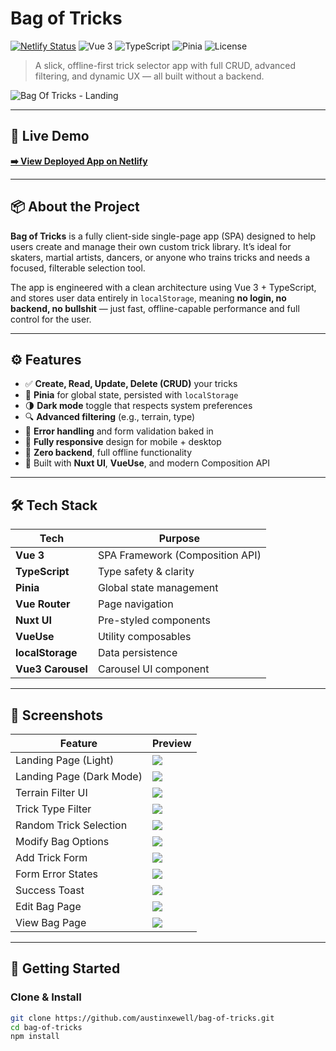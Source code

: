 # Bag of Tricks

[![Netlify Status](https://api.netlify.com/api/v1/badges/1cbe50d2-52ae-4b88-9c5f-9ff2d5a1f1e4/deploy-status)](https://app.netlify.com/sites/profound-stardust-16a045/deploys)
![Vue 3](https://img.shields.io/badge/Vue-3.x-42b883?style=flat-square&logo=vue.js&logoColor=white)
![TypeScript](https://img.shields.io/badge/TypeScript-Strict-blue?style=flat-square&logo=typescript)
![Pinia](https://img.shields.io/badge/State-Pinia-yellow?style=flat-square&logo=pinia)
![License](https://img.shields.io/github/license/austinxewell/bag-of-tricks?style=flat-square)

> A slick, offline-first trick selector app with full CRUD, advanced filtering, and dynamic UX — all built without a backend.

![Bag Of Tricks - Landing](https://i.postimg.cc/HL7Lvkvb/bot-landing-light.png)

---

## 🔗 Live Demo

**[➡️ View Deployed App on Netlify](https://profound-stardust-16a045.netlify.app/)**

---

## 📦 About the Project

**Bag of Tricks** is a fully client-side single-page app (SPA) designed to help users create and manage their own custom trick library. It’s ideal for skaters, martial artists, dancers, or anyone who trains tricks and needs a focused, filterable selection tool.

The app is engineered with a clean architecture using Vue 3 + TypeScript, and stores user data entirely in `localStorage`, meaning **no login, no backend, no bullshit** — just fast, offline-capable performance and full control for the user.

---

## ⚙️ Features

- ✅ **Create, Read, Update, Delete (CRUD)** your tricks
- 🧠 **Pinia** for global state, persisted with `localStorage`
- 🌗 **Dark mode** toggle that respects system preferences
- 🔍 **Advanced filtering** (e.g., terrain, type)
- 🚫 **Error handling** and form validation baked in
- 📲 **Fully responsive** design for mobile + desktop
- 💨 **Zero backend**, full offline functionality
- 🎨 Built with **Nuxt UI**, **VueUse**, and modern Composition API

---

## 🛠 Tech Stack

| Tech              | Purpose                     |
|-------------------|------------------------------|
| **Vue 3**         | SPA Framework (Composition API) |
| **TypeScript**    | Type safety & clarity        |
| **Pinia**         | Global state management      |
| **Vue Router**    | Page navigation              |
| **Nuxt UI**       | Pre-styled components        |
| **VueUse**        | Utility composables          |
| **localStorage**  | Data persistence             |
| **Vue3 Carousel** | Carousel UI component        |

---

## 📸 Screenshots

| Feature | Preview |
|--------|---------|
| Landing Page (Light) | ![](https://i.postimg.cc/HL7Lvkvb/bot-landing-light.png) |
| Landing Page (Dark Mode) | ![](https://i.postimg.cc/DwNZcX62/bot-landing-dark.png) |
| Terrain Filter UI | ![](https://i.postimg.cc/X7QXphyB/bot-terrain-filter.png) |
| Trick Type Filter | ![](https://i.postimg.cc/fRyyXKx2/bot-trick-type-filter.png) |
| Random Trick Selection | ![](https://i.postimg.cc/dtqLQvDK/bot-trick-selection.png) |
| Modify Bag Options | ![](https://i.postimg.cc/ryGDLzVJ/bot-modify-bag.png) |
| Add Trick Form | ![](https://i.postimg.cc/QCqCgY4P/bot-add-trick.png) |
| Form Error States | ![](https://i.postimg.cc/ydckx8F7/bot-trick-error-state.png) |
| Success Toast | ![](https://i.postimg.cc/R033rRh6/bot-success-toast.png) |
| Edit Bag Page | ![](https://i.postimg.cc/vmp4GVxP/bot-edit-bag.png) |
| View Bag Page | ![](https://i.postimg.cc/x8QqzVRM/bot-view-bag.png) |

---

## 🚀 Getting Started

### Clone & Install

```bash
git clone https://github.com/austinxewell/bag-of-tricks.git
cd bag-of-tricks
npm install
